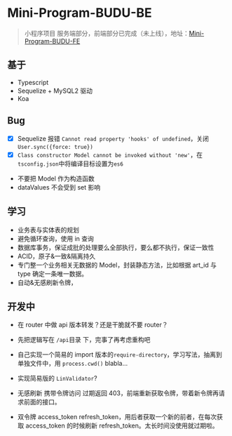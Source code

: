 # Mini-Program-BUDU-BE

> 小程序项目 服务端部分，前端部分已完成（未上线），地址：[Mini-Program-BUDU-FE](https://github.com/linbudu599/Mini-Program-BUDU-FE)

## 基于

- Typescript
- Sequelize + MySQL2 驱动
- Koa

## Bug

- [x] Sequelize 报错 `Cannot read property 'hooks' of undefined`，关闭 `User.sync({force: true})`
- [x] `Class constructor Model cannot be invoked without 'new'`，在`tsconfig.json`中将编译目标设置为`es6`
- 不要把 Model 作为构造函数
- dataValues 不会受到 set 影响

## 学习

- 业务表与实体表的规划
- 避免循环查询，使用 in 查询
- 数据库事务，保证成批的处理要么全部执行，要么都不执行，保证一致性
- ACID，原子&一致&隔离持久
- 专门整一个业务相关无数据的 Model，封装静态方法，比如根据 art_id 与 type 确定一条唯一数据。
- 自动&无感刷新令牌，

## 开发中

- 在 router 中做 api 版本转发？还是干脆就不要 router？

- 先把逻辑写在 `/api`目录 下，完事了再考虑重构吧

- 自己实现一个简易的 import 版本的`require-directory`，学习写法，抽离到单独文件中，用 `process.cwd()` blabla...

- 实现简易版的 `LinValidator`?

- 无感刷新 携带令牌访问 过期返回 403，前端重新获取令牌，带着新令牌再请求前面的接口。

- 双令牌 access_token refresh_token，用后者获取一个新的前者，在每次获取 access_token 的时候刷新 refresh_token。太长时间没使用就过期啦。
